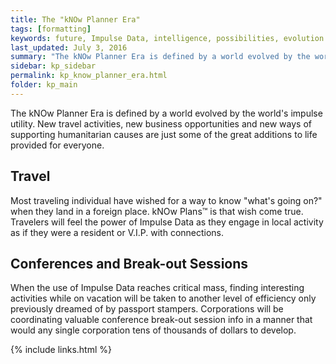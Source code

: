 ```yaml
---
title: The "kNOw Planner Era"
tags: [formatting]
keywords: future, Impulse Data, intelligence, possibilities, evolution
last_updated: July 3, 2016
summary: "The kNOw Planner Era is defined by a world evolved by the world's impulse utility.  New travel activities, new business opportunities and new ways of supporting humanitarian causes are just some of the great additions to life provided for everyone."
sidebar: kp_sidebar
permalink: kp_know_planner_era.html
folder: kp_main
---
```


The kNOw Planner Era is defined by a world evolved by the world's impulse utility.  New travel activities, new business opportunities and new ways of supporting humanitarian causes are just some of the great additions to life provided for everyone.

## Travel 
Most traveling individual have wished for a way to know "what's going on?" when they land in a foreign place.  kNOw Plans™ is that wish come true. Travelers will feel the power of Impulse Data as they engage in local activity as if they were a resident or V.I.P. with connections.


## Conferences and Break-out Sessions
When the use of Impulse Data reaches critical mass, finding interesting activities while on vacation will be taken to another level of efficiency only previously dreamed of by passport stampers. Corporations will be coordinating valuable conference break-out session info in a manner that would any single corporation tens of thousands of dollars to develop.

{% include links.html %}
